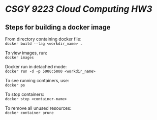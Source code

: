 # _CSGY 9223 Cloud Computing HW3_

## Steps for building a docker image

From directory containing docker file: <br />
`docker build --tag <workdir_name> .` <br />

To view images, run:<br />
 `docker images` <br />

Docker run in detached mode: <br />
`docker run -d -p 5000:5000 <workdir_name>` <br />

To see running containers, use: <br />
`docker ps` <br />

To stop containers: <br />
`docker stop <container-name>` <br />

To remove all unused resources: <br />
`docker container prune` <br /> 




